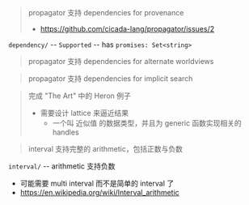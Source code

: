 > propagator 支持 dependencies for provenance
>
> - https://github.com/cicada-lang/propagator/issues/2

`dependency/` -- `Supported` -- has `promises: Set<string>`

> propagator 支持 dependencies for alternate worldviews

> propagator 支持 dependencies for implicit search

> 完成 "The Art" 中的 Heron 例子
>
> - 需要设计 lattice 来逼近结果
>   - 一个叫 近似值 的数据类型，并且为 generic 函数实现相关的 handles

> interval 支持完整的 arithmetic，包括正数与负数

`interval/` -- arithmetic 支持负数

- 可能需要 multi interval 而不是简单的 interval 了
- https://en.wikipedia.org/wiki/Interval_arithmetic
